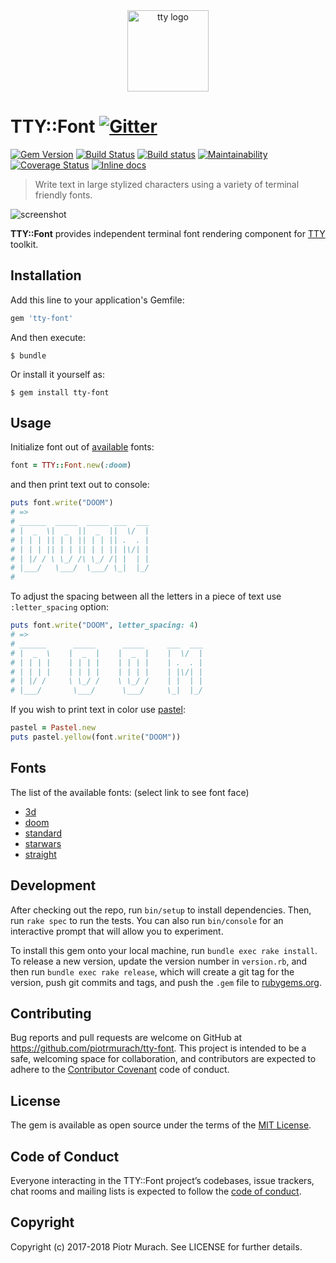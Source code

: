 <div align="center">
  <a href="https://piotrmurach.github.io/tty" target="_blank"><img width="130" src="https://cdn.rawgit.com/piotrmurach/tty/master/images/tty.png" alt="tty logo" /></a>
</div>

# TTY::Font [![Gitter](https://badges.gitter.im/Join%20Chat.svg)][gitter]

[![Gem Version](https://badge.fury.io/rb/tty-font.svg)][gem]
[![Build Status](https://secure.travis-ci.org/piotrmurach/tty-font.svg?branch=master)][travis]
[![Build status](https://ci.appveyor.com/api/projects/status/cj4owy2vlty2q1ko?svg=true)][appveyor]
[![Maintainability](https://api.codeclimate.com/v1/badges/b0d6263bd34e1c0cae74/maintainability)][codeclimate]
[![Coverage Status](https://coveralls.io/repos/github/piotrmurach/tty-font/badge.svg)][coverage]
[![Inline docs](http://inch-ci.org/github/piotrmurach/tty-font.svg?branch=master)][inchpages]

[gitter]: https://gitter.im/piotrmurach/tty
[gem]: http://badge.fury.io/rb/tty-font
[travis]: http://travis-ci.org/piotrmurach/tty-font
[appveyor]: https://ci.appveyor.com/project/piotrmurach/tty-font
[codeclimate]: https://codeclimate.com/github/piotrmurach/tty-font/maintainability
[coverage]: https://coveralls.io/github/piotrmurach/tty-font
[inchpages]: http://inch-ci.org/github/piotrmurach/tty-font

> Write text in large stylized characters using a variety of terminal friendly fonts.

![screenshot](https://github.com/piotrmurach/tty-font/raw/master/assets/starwars_logo.png)

**TTY::Font** provides independent terminal font rendering component for [TTY](https://github.com/piotrmurach/tty) toolkit.

## Installation

Add this line to your application's Gemfile:

```ruby
gem 'tty-font'
```

And then execute:

    $ bundle

Or install it yourself as:

    $ gem install tty-font

## Usage

Initialize font out of [available](#fonts) fonts:

```ruby
font = TTY::Font.new(:doom)
```

and then print text out to console:

```ruby
puts font.write("DOOM")
# =>
# ______  _____  _____ ___  ___
# |  _  \|  _  ||  _  ||  \/  |
# | | | || | | || | | || .  . |
# | | | || | | || | | || |\/| |
# | |/ / \ \_/ /\ \_/ /| |  | |
# |___/   \___/  \___/ \_|  |_/
#
```

To adjust the spacing between all the letters in a piece of text use `:letter_spacing` option:

```ruby
puts font.write("DOOM", letter_spacing: 4)
# =>
# ______      _____      _____     ___  ___
# |  _  \    |  _  |    |  _  |    |  \/  |
# | | | |    | | | |    | | | |    | .  . |
# | | | |    | | | |    | | | |    | |\/| |
# | |/ /     \ \_/ /    \ \_/ /    | |  | |
# |___/       \___/      \___/     \_|  |_/
```

If you wish to print text in color use [pastel](https://github.com/piotrmurach/pastel):

```ruby
pastel = Pastel.new
puts pastel.yellow(font.write("DOOM"))
```

## Fonts

The list of the available fonts: (select link to see font face)

* [3d](fonts/3d.md)
* [doom](fonts/doom.md)
* [standard](fonts/standard.md)
* [starwars](fonts/starwars.md)
* [straight](fonts/straight.md)

## Development

After checking out the repo, run `bin/setup` to install dependencies. Then, run `rake spec` to run the tests. You can also run `bin/console` for an interactive prompt that will allow you to experiment.

To install this gem onto your local machine, run `bundle exec rake install`. To release a new version, update the version number in `version.rb`, and then run `bundle exec rake release`, which will create a git tag for the version, push git commits and tags, and push the `.gem` file to [rubygems.org](https://rubygems.org).

## Contributing

Bug reports and pull requests are welcome on GitHub at https://github.com/piotrmurach/tty-font. This project is intended to be a safe, welcoming space for collaboration, and contributors are expected to adhere to the [Contributor Covenant](http://contributor-covenant.org) code of conduct.

## License

The gem is available as open source under the terms of the [MIT License](https://opensource.org/licenses/MIT).

## Code of Conduct

Everyone interacting in the TTY::Font project’s codebases, issue trackers, chat rooms and mailing lists is expected to follow the [code of conduct](https://github.com/[USERNAME]/tty-font/blob/master/CODE_OF_CONDUCT.md).

## Copyright

Copyright (c) 2017-2018 Piotr Murach. See LICENSE for further details.
